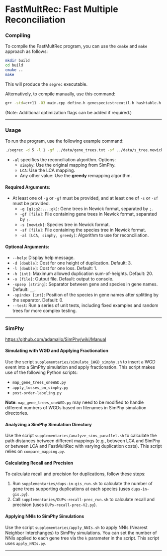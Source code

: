 # FastMultRec: Fast Multiple Reconciliation

### Compiling

To compile the FastMultRec program, you can use the `cmake` and `make` approach as follows:

```bash
mkdir build
cd build
cmake ..
make
```

This will produce the `segrec` executable.

Alternatively, to compile manually, use this command:

```bash
g++ -std=c++11 -O3 main.cpp define.h genespeciestreeutil.h hashtable.h newicklex.h node.h SegmentalReconciler.h treeinfo.h treeiterator.h util.h ReconciliationTester.h genespeciestreeutil.cpp newicklex.cpp node.cpp SegmentalReconciler.cpp treeinfo.cpp treeiterator.cpp ReconciliationTester.cpp -o segrec
```

(Note: Additional optimization flags can be added if required.)

---

### Usage

To run the program, use the following example command:

```bash
./segrec -d 5 -l 1 -gf ../data/gene_trees.txt -sf ../data/s_tree.newick -spsep "_" -spindex 0 -o output.txt -al greedy
```

- `-al` specifies the reconciliation algorithm. Options:
  - `simphy`: Use the original mapping from SimPhy.
  - `LCA`: Use the LCA mapping.
  - Any other value: Use the **greedy** remapping algorithm.

#### Required Arguments:
- At least one of `-g` or `-gf` must be provided, and at least one of `-s` or `-sf` must be provided.
  - `-g [g1;g2;...;gk]`: Gene trees in Newick format, separated by `;`.
  - `-gf [file]`: File containing gene trees in Newick format, separated by `;`.
  - `-s [newick]`: Species tree in Newick format.
  - `-sf [file]`: File containing the species tree in Newick format.
  - `-al [LCA, simphy, greedy]`: Algorithm to use for reconciliation.

#### Optional Arguments:
- `--help`: Display help message.
- `-d [double]`: Cost for one height of duplication. Default: 3.
- `-l [double]`: Cost for one loss. Default: 1.
- `-h [int]`: Maximum allowed duplication sum-of-heights. Default: 20.
- `-o [file]`: Output file. Default: output to console.
- `-spsep [string]`: Separator between gene and species in gene names. Default: `__`.
- `-spindex [int]`: Position of the species in gene names after splitting by the separator. Default: 0.
- `--test`: Run a series of unit tests, including fixed examples and random trees for more complex testing.

---

### SimPhy

https://github.com/adamallo/SimPhy/wiki/Manual

#### Simulating with WGD and Applying Fractionation

Use the script `supplementaries/simulate_1WGD_simphy.sh` to insert a WGD event into a SimPhy simulation and apply fractionation. This script makes use of the following Python scripts:
- `map_gene_trees_oneWGD.py`
- `apply_losses_on_simphy.py`
- `post-order-labeling.py`

**Note**: `map_gene_trees_oneWGD.py` may need to be modified to handle different numbers of WGDs based on filenames in SimPhy simulation directories.

#### Analyzing a SimPhy Simulation Directory

Use the script `supplementaries/analyze_sims_parallel.sh` to calculate the path distances between different mappings (e.g., between LCA and SimPhy or between LCA and FastMultRec with varying duplication costs). This script relies on `compare_mapping.py`.

#### Calculating Recall and Precision

To calculate recall and precision for duplications, follow these steps:
1. Run `supplementaries/dups-in-gis_run.sh` to calculate the number of gene trees supporting duplications at each species (uses `dups-in-gis.py`).
2. Call `supplementaries/DUPs-recall-prec_run.sh` to calculate recall and precision (uses `DUPs-recall-prec-V2.py`).

#### Applying NNIs to SimPhy Simulations

Use the script `supplementaries/apply_NNIs.sh` to apply NNIs (Nearest Neighbor Interchanges) to SimPhy simulations. You can set the number of NNIs applied to each gene tree via the `k` parameter in the script. This script uses `apply_NNIs.py`.

--- 

